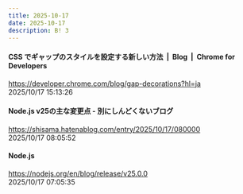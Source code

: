 ```yaml
---
title: 2025-10-17
date: 2025-10-17
description: B! 3
---
```


#### CSS でギャップのスタイルを設定する新しい方法  |  Blog  |  Chrome for Developers
https://developer.chrome.com/blog/gap-decorations?hl=ja<br>
2025/10/17 15:13:26<br>


#### Node.js v25の主な変更点 - 別にしんどくないブログ
https://shisama.hatenablog.com/entry/2025/10/17/080000<br>
2025/10/17 08:05:52<br>


#### Node.js
https://nodejs.org/en/blog/release/v25.0.0<br>
2025/10/17 07:05:35<br>


